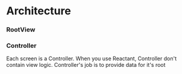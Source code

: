 # Architecture

### RootView

### Controller
Each screen is a Controller. When you use Reactant, Controller don't contain view logic. Controller's job is to provide data for it's root
